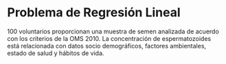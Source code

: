 # Problema de Regresión Lineal

100 voluntarios proporcionan una muestra de semen analizada de acuerdo con los criterios de la OMS 2010. La
concentración de espermatozoides está relacionada con datos socio demográficos, factores ambientales, estado de salud y
hábitos de vida.